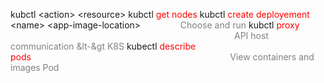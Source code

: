 kubctl \<action\> \<resource\>
kubctl <span style="color:red">get nodes</span> 
kubctl <span style="color:red">create  deployement</span> \<name\> \<app-image-location\>$\qquad$$\qquad$<span style="color:grey">Choose and run</span>
kubctl <span style="color:red">proxy</span>$\qquad$ $\qquad$ $\qquad$ $\qquad$$\qquad$$\qquad$$\qquad$$\qquad$$\qquad$$\qquad$$\qquad$$\qquad$<span style="color:grey">API host communication &lt-&gt K8S</span>
kubectl <span style="color:red">describe pods</span>$\qquad$$\qquad$$\qquad$$\qquad$$\qquad$$\qquad$$\qquad$$\qquad$$\qquad$$\qquad$<span style="color:grey">View containers and images Pod</span>